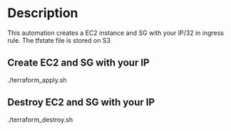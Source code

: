 # Description
This automation creates a EC2 instance and SG with your IP/32 in ingress rule. The tfstate file is stored on S3

## Create EC2 and SG with your IP

./terraform_apply.sh

## Destroy EC2 and SG with your IP

./terraform_destroy.sh

